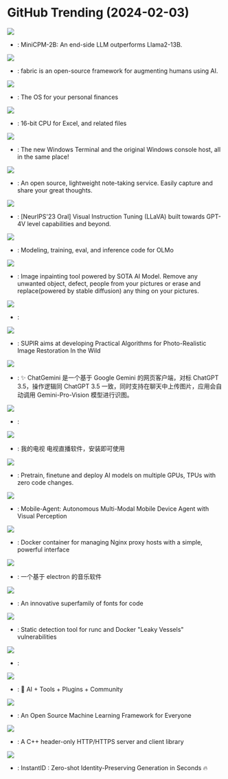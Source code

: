 # GitHub Trending (2024-02-03)

![](https://img.shields.io/badge/Python-New%20284-green?style=flat-square&logo=appveyor)
- [](https://github.comundefined): MiniCPM-2B: An end-side LLM outperforms Llama2-13B.

![](https://img.shields.io/badge/Python-New%20986-green?style=flat-square&logo=appveyor)
- [](https://github.comundefined): fabric is an open-source framework for augmenting humans using AI.

![](https://img.shields.io/badge/Ruby-New%20230-green?style=flat-square&logo=appveyor)
- [](https://github.comundefined): The OS for your personal finances

![](https://img.shields.io/badge/Python-New%20661-green?style=flat-square&logo=appveyor)
- [](https://github.comundefined): 16-bit CPU for Excel, and related files

![](https://img.shields.io/badge/C%2B%2B-New%2025-green?style=flat-square&logo=appveyor)
- [](https://github.comundefined): The new Windows Terminal and the original Windows console host, all in the same place!

![](https://img.shields.io/badge/Go-New%20228-green?style=flat-square&logo=appveyor)
- [](https://github.comundefined): An open source, lightweight note-taking service. Easily capture and share your great thoughts.

![](https://img.shields.io/badge/Python-New%20102-green?style=flat-square&logo=appveyor)
- [](https://github.comundefined): [NeurIPS'23 Oral] Visual Instruction Tuning (LLaVA) built towards GPT-4V level capabilities and beyond.

![](https://img.shields.io/badge/Python-New%20280-green?style=flat-square&logo=appveyor)
- [](https://github.comundefined): Modeling, training, eval, and inference code for OLMo

![](https://img.shields.io/badge/Python-New%2036-green?style=flat-square&logo=appveyor)
- [](https://github.comundefined): Image inpainting tool powered by SOTA AI Model. Remove any unwanted object, defect, people from your pictures or erase and replace(powered by stable diffusion) any thing on your pictures.

![](https://img.shields.io/badge/TypeScript-New%2010-green?style=flat-square&logo=appveyor)
- [](https://github.comundefined): 

![](https://img.shields.io/badge/Python-New%20123-green?style=flat-square&logo=appveyor)
- [](https://github.comundefined): SUPIR aims at developing Practical Algorithms for Photo-Realistic Image Restoration In the Wild

![](https://img.shields.io/badge/TypeScript-New%2020-green?style=flat-square&logo=appveyor)
- [](https://github.comundefined): ✨ ChatGemini 是一个基于 Google Gemini 的网页客户端，对标 ChatGPT 3.5，操作逻辑同 ChatGPT 3.5 一致，同时支持在聊天中上传图片，应用会自动调用 Gemini-Pro-Vision 模型进行识图。

![](https://img.shields.io/badge/JavaScript-New%2021-green?style=flat-square&logo=appveyor)
- [](https://github.comundefined): 

![](https://img.shields.io/badge/C-New%201-green?style=flat-square&logo=appveyor)
- [](https://github.comundefined): 我的电视 电视直播软件，安装即可使用

![](https://img.shields.io/badge/Python-New%20145-green?style=flat-square&logo=appveyor)
- [](https://github.comundefined): Pretrain, finetune and deploy AI models on multiple GPUs, TPUs with zero code changes.

![](https://img.shields.io/badge/Python-New%2056-green?style=flat-square&logo=appveyor)
- [](https://github.comundefined): Mobile-Agent: Autonomous Multi-Modal Mobile Device Agent with Visual Perception

![](https://img.shields.io/badge/JavaScript-New%2051-green?style=flat-square&logo=appveyor)
- [](https://github.comundefined): Docker container for managing Nginx proxy hosts with a simple, powerful interface

![](https://img.shields.io/badge/TypeScript-New%2052-green?style=flat-square&logo=appveyor)
- [](https://github.comundefined): 一个基于 electron 的音乐软件

![](https://img.shields.io/badge/TypeScript-New%2096-green?style=flat-square&logo=appveyor)
- [](https://github.comundefined): An innovative superfamily of fonts for code

![](https://img.shields.io/badge/Go-New%205-green?style=flat-square&logo=appveyor)
- [](https://github.comundefined): Static detection tool for runc and Docker "Leaky Vessels" vulnerabilities

![](https://img.shields.io/badge/TypeScript-New%2067-green?style=flat-square&logo=appveyor)
- [](https://github.comundefined): 

![](https://img.shields.io/badge/JavaScript-New%2047-green?style=flat-square&logo=appveyor)
- [](https://github.comundefined): 🦄 AI + Tools + Plugins + Community

![](https://img.shields.io/badge/C%2B%2B-New%2026-green?style=flat-square&logo=appveyor)
- [](https://github.comundefined): An Open Source Machine Learning Framework for Everyone

![](https://img.shields.io/badge/C%2B%2B-New%2028-green?style=flat-square&logo=appveyor)
- [](https://github.comundefined): A C++ header-only HTTP/HTTPS server and client library

![](https://img.shields.io/badge/Python-New%20379-green?style=flat-square&logo=appveyor)
- [](https://github.comundefined): InstantID : Zero-shot Identity-Preserving Generation in Seconds 🔥


